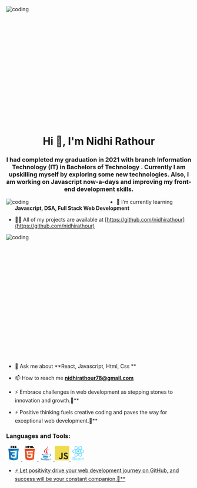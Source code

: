 <!-- [![](https://kinsta.com/wp-content/uploads/2023/02/github-pages-1024x512.jpg)](https://nidhirathour.github.io) -->
<img align="left" alt="coding" width="100%" height="350" src="https://kinsta.com/wp-content/uploads/2023/02/github-pages-1024x512.jpg" >
<h1 align="center">Hi 👋, I'm Nidhi Rathour</h1>
<h3 align="center">I had completed my graduation in 2021 with branch Information Technology (IT) in Bachelors of Technology . Currently I am upskilling myself by exploring some new technologies. Also, I am working on Javascript now-a-days and improving my front-end development skills.</h3>

<img align="left" alt="coding" width="300" src= "https://kinsta.com/wp-content/uploads/2023/02/github-pages-1024x512.jpg">



- 🌱 I’m currently learning **Javascript, DSA, Full Stack Web Development**

- 👨‍💻 All of my projects are available at [https://github.com/nidhirathour](https://github.com/nidhirathour)

<img align="left" alt="coding" width="100%" height="350" src= "https://media.istockphoto.com/id/903044512/vector/user-icon-vector-with-laptop-computer-female-person-profile-avatar-for-business-and-online.jpg?s=612x612&w=0&k=20&c=iLtKPgwQGblmh9pOgJxVDepyCYyxYnV29j5WEP28rOo=" >

- 💬 Ask me about **React, Javascript, Html, Css **

- 📫 How to reach me **nidhirathour78@gmail.com**

- ⚡ Embrace challenges in web development as stepping stones to innovation and growth.🤩**

- ⚡ Positive thinking fuels creative coding and paves the way for exceptional web development.🤩**

<h3 align="left">Languages and Tools:</h3>
<p align="left">  <a href="https://www.w3schools.com/css/" target="_blank" rel="noreferrer"> <img src="https://raw.githubusercontent.com/devicons/devicon/master/icons/css3/css3-original-wordmark.svg" alt="css3" width="40" height="40"/> </a>  <a href="https://www.w3.org/html/" target="_blank" rel="noreferrer"> <img src="https://raw.githubusercontent.com/devicons/devicon/master/icons/html5/html5-original-wordmark.svg" alt="html5" width="40" height="40"/> </a> <a href="https://www.java.com" target="_blank" rel="noreferrer"> <img src="https://raw.githubusercontent.com/devicons/devicon/master/icons/java/java-original.svg" alt="java" width="40" height="40"/> </a> <a href="https://developer.mozilla.org/en-US/docs/Web/JavaScript" target="_blank" rel="noreferrer"> <img src="https://raw.githubusercontent.com/devicons/devicon/master/icons/javascript/javascript-original.svg" alt="javascript" width="40" height="40"/> </a>  <a href="https://reactjs.org/" target="_blank" rel="noreferrer"> <img src="https://raw.githubusercontent.com/devicons/devicon/master/icons/react/react-original-wordmark.svg" alt="react" width="40" height="40"/> </a> <a href="https://reactnative.dev/" target="_blank" rel="noreferrer"> 


- ⚡ Let positivity drive your web development journey on GitHub, and success will be your constant companion.🤩**
